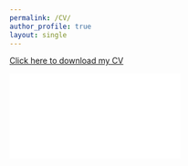 ```yaml
---
permalink: /CV/
author_profile: true
layout: single
---
```


[Click here to download my CV](../assets/CV_IliMa_2024.pdf)

<object data="../assets/CV_IliMa_2024.pdf" type="application/pdf" width="700px" height="700px">
    <embed src="../assets/CV_IliMa_2024.pdf">
    </embed>
</object>
